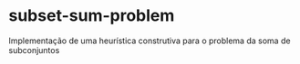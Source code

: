 # subset-sum-problem
Implementação de uma heurística construtiva para o problema da soma de subconjuntos
